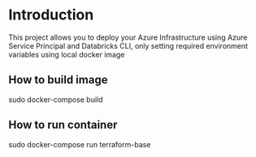 # Introduction
This project allows you to deploy your Azure Infrastructure using Azure Service Principal and Databricks CLI, only setting required environment variables using local docker image

## How to build image
sudo docker-compose build

## How to run container
sudo docker-compose run terraform-base